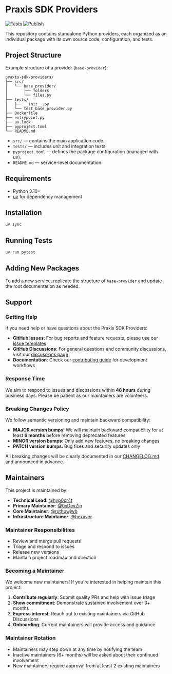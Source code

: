 # Praxis SDK Providers

[![Tests](https://github.com/prxs-ai/praxis-sdk-providers/actions/workflows/tests.yml/badge.svg)](https://github.com/prxs-ai/praxis-sdk-providers/actions/workflows/tests.yml)
[![Publish](https://github.com/prxs-ai/praxis-sdk-providers/actions/workflows/publish.yml/badge.svg)](https://github.com/prxs-ai/praxis-sdk-providers/actions/workflows/publish.yml)

This repository contains standalone Python providers, each organized as an individual package with its own source code, configuration, and tests.

## Project Structure

Example structure of a provider (`base-provider`):

```
praxis-sdk-providers/
├── src/
│   └── base_provider/
│       ├── folders
│       └── files.py
├── tests/
│   ├── __init__.py
│   └── test_base_provider.py
├── Dockerfile
├── entrypoint.py
├── uv.lock
├── pyproject.toml
└── README.md
```

* `src/` — contains the main application code.
* `tests/` — includes unit and integration tests.
* `pyproject.toml` — defines the package configuration (managed with uv).
* `README.md` — service-level documentation.

## Requirements

* Python 3.10+
* [uv](https://astral.sh/uv) for dependency management

## Installation

```bash
uv sync
```

## Running Tests

```bash
uv run pytest
```

## Adding New Packages

To add a new service, replicate the structure of `base-provider` and update the root documentation as needed.

## Support

### Getting Help

If you need help or have questions about the Praxis SDK Providers:

- **GitHub Issues**: For bug reports and feature requests, please use our [issue templates](https://github.com/prx-fun/praxis-sdk-providers/issues/new/choose)
- **GitHub Discussions**: For general questions and community discussions, visit our [discussions page](https://github.com/prx-fun/praxis-sdk-providers/discussions)
- **Documentation**: Check our [contributing guide](docs/CONTRIBUTING.md) for development workflows

### Response Time

We aim to respond to issues and discussions within **48 hours** during business days. Please be patient as our maintainers are volunteers.

### Breaking Changes Policy

We follow semantic versioning and maintain backward compatibility:

- **MAJOR version bumps**: We will maintain backward compatibility for at least **6 months** before removing deprecated features
- **MINOR version bumps**: Only add new features, no breaking changes
- **PATCH version bumps**: Bug fixes and security updates only

All breaking changes will be clearly documented in our [CHANGELOG.md](CHANGELOG.md) and announced in advance.

## Maintainers

This project is maintained by:

- **Technical Lead**: [@hyp0cr4t](https://github.com/hyp0cr4t)
- **Primary Maintainer**: [@0xDevZip](https://github.com/0xDevZip)
- **Core Maintainer**: [@ruthuwjwb](https://github.com/ruthuwjwb)
- **Infrastructure Maintainer**: [@hexavor](https://github.com/hexavor)

### Maintainer Responsibilities

- Review and merge pull requests
- Triage and respond to issues
- Release new versions
- Maintain project roadmap and direction

### Becoming a Maintainer

We welcome new maintainers! If you're interested in helping maintain this project:

1. **Contribute regularly**: Submit quality PRs and help with issue triage
2. **Show commitment**: Demonstrate sustained involvement over 3+ months
3. **Express interest**: Reach out to existing maintainers via GitHub Discussions
4. **Onboarding**: Current maintainers will provide access and guidance

### Maintainer Rotation

- Maintainers may step down at any time by notifying the team
- Inactive maintainers (6+ months) will be asked about their continued involvement
- New maintainers require approval from at least 2 existing maintainers